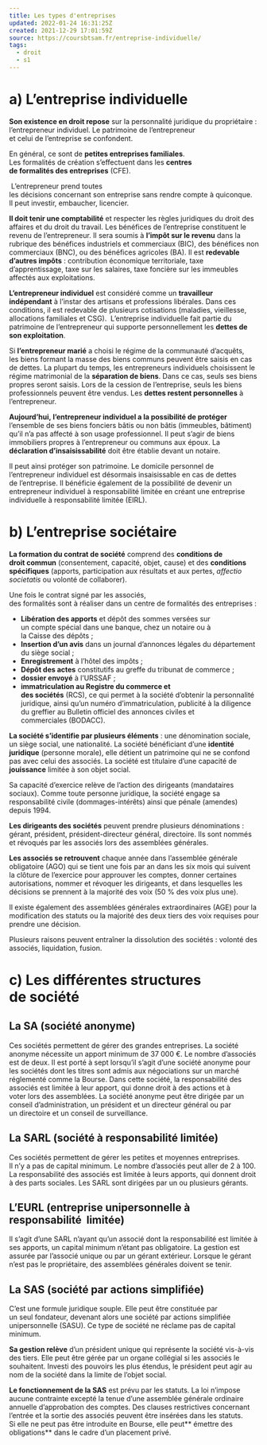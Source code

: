 ```yaml
---
title: Les types d'entreprises
updated: 2022-01-24 16:31:25Z
created: 2021-12-29 17:01:59Z
source: https://coursbtsam.fr/entreprise-individuelle/
tags:
  - droit
  - s1
---
```


# a) L’entreprise individuelle

**Son existence en droit repose** sur la personnalité juridique du propriétaire : l’entrepreneur individuel.
Le patrimoine de l’entrepreneur et celui de l’entreprise se confondent.

En général, ce sont de **petites entreprises familiales**. Les formalités de création s’effectuent dans les **centres de formalités des entreprises** (CFE).

 L’entrepreneur prend toutes les décisions concernant son entreprise sans rendre compte à quiconque. Il peut investir, embaucher, licencier.

**Il doit tenir une comptabilité** et respecter les règles juridiques du droit des affaires et du droit du travail. Les bénéfices de l’entreprise constituent le revenu de l’entrepreneur.
Il sera soumis à **l’impôt sur le revenu** dans la rubrique des bénéfices industriels et commerciaux (BIC), des bénéfices non commerciaux (BNC), ou des bénéfices agricoles (BA). Il est **redevable d’autres impôts** : contribution économique territoriale, taxe d’apprentissage, taxe sur les salaires, taxe foncière sur les immeubles affectés aux exploitations.

**L’entrepreneur individuel** est considéré comme un **travailleur  indépendant** à l’instar des artisans et professions libérales. Dans ces conditions, il est redevable de plusieurs cotisations (maladies, vieillesse, allocations familiales et CSG). 
L’entreprise individuelle fait partie du patrimoine de l’entrepreneur qui supporte personnellement les **dettes de son exploitation**.

Si **l’entrepreneur marié** a choisi le régime de la communauté d’acquêts, les biens formant la masse des biens communs peuvent être saisis en cas de dettes. La plupart du temps, les entrepreneurs individuels choisissent le régime matrimonial de la **séparation de biens**. Dans ce cas, seuls ses biens propres seront saisis. Lors de la cession de l’entreprise, seuls les biens professionnels peuvent être vendus. Les **dettes restent personnelles** à l’entrepreneur.

**Aujourd’hui, l’entrepreneur individuel a la possibilité de protéger** l’ensemble de ses biens fonciers bâtis ou non bâtis (immeubles, bâtiment)  qu’il n’a pas affecté à son usage professionnel. Il peut s’agir de biens immobiliers propres à l’entrepreneur ou communs aux époux. La **déclaration d’insaisissabilité** doit être établie devant un notaire.

Il peut ainsi protéger son patrimoine. Le domicile personnel de l’entrepreneur individuel est désormais insaisissable en cas de dettes de l’entreprise. Il bénéficie également de la possibilité de devenir un entrepreneur individuel à responsabilité limitée en créant une entreprise  individuelle à responsabilité limitée (EIRL).

# b) L’entreprise sociétaire

**La formation du contrat de société** comprend des **conditions de droit commun** (consentement, capacité, objet, cause) et des **conditions spécifiques** (apports, participation aux résultats et aux pertes, *affectio societatis* ou volonté de collaborer).

Une fois le contrat signé par les associés, des formalités sont à réaliser dans un centre de formalités des entreprises :

- **Libération des apports** et dépôt des sommes versées sur un compte spécial dans une banque, chez un notaire ou à la Caisse des dépôts ;
- **Insertion d’un avis** dans un journal d’annonces légales du département du siège social ;
- **Enregistrement** à l’hôtel des impôts ;
- **Dépôt des actes** constitutifs au greffe du tribunat de commerce ;
- **dossier envoyé** à l’URSSAF ;
- **immatriculation au Registre du commerce et des sociétés** (RCS), ce qui permet à la société d’obtenir la personnalité juridique, ainsi qu’un numéro d’immatriculation, publicité à la diligence du greffier au Bulletin officiel des annonces civiles et  commerciales (BODACC).

**La société s’identifie par plusieurs éléments** : une dénomination sociale, un siège social, une nationalité. La société bénéficiant d’une **identité juridique** (personne morale), elle détient un patrimoine qui ne se confond pas avec celui des associés. La société est titulaire d’une capacité de **jouissance** limitée à son objet social.

Sa capacité d’exercice relève de l’action des dirigeants (mandataires  sociaux). Comme toute personne juridique, la société engage sa responsabilité civile (dommages-intérêts) ainsi que pénale (amendes) depuis 1994.

**Les dirigeants des sociétés** peuvent prendre plusieurs dénominations :  gérant, président, président-directeur général, directoire. Ils sont nommés et révoqués par les associés lors des assemblées générales.

**Les associés se retrouvent** chaque année dans l’assemblée générale  obligatoire (AGO) qui se tient une fois par an dans les six mois qui suivent la clôture de l’exercice pour approuver les comptes, donner certaines autorisations, nommer et révoquer les dirigeants, et dans lesquelles les décisions se prennent à la majorité des voix (50 % des voix plus une).

Il existe également des assemblées générales extraordinaires (AGE) pour la modification des statuts ou la majorité des deux tiers des voix requises pour prendre une décision.

Plusieurs raisons peuvent entraîner la dissolution des sociétés : volonté des associés, liquidation, fusion.

# c) Les différentes structures de société

## La SA (société anonyme)

Ces sociétés permettent de gérer des grandes entreprises. La société anonyme nécessite un apport minimum de 37 000 €.
Le nombre d’associés est de deux. Il est porté à sept lorsqu’il s’agit d’une société anonyme pour les sociétés dont les titres sont admis aux négociations sur un marché réglementé comme la Bourse.
Dans cette société, la responsabilité des associés est limitée à leur apport, qui donne droit à des actions et à voter lors des assemblées. La société anonyme peut être dirigée par un conseil d’administration, un président et un directeur général ou par un directoire et un conseil de surveillance.

## La SARL (société à responsabilité limitée)

Ces sociétés permettent de gérer les petites et moyennes entreprises. Il n’y a pas de capital minimum. Le nombre d’associés peut aller de 2 à 100. La responsabilité des associés est limitée à leurs apports, qui donnent droit à des parts sociales. Les SARL sont dirigées par un ou plusieurs gérants.

## L’EURL (entreprise unipersonnelle à responsabilité  limitée)

Il s’agit d’une SARL n’ayant qu’un associé dont la responsabilité est limitée à ses apports, un capital minimum n’étant pas obligatoire. La gestion est assurée par l’associé unique ou par un gérant extérieur. Lorsque le gérant n’est pas le propriétaire, des assemblées générales doivent se tenir.

## La SAS (société par actions simplifiée)

C’est une formule juridique souple. Elle peut être constituée par un seul fondateur, devenant alors une société par actions simplifiée unipersonnelle (SASU). Ce type de société ne réclame pas de capital minimum.

**Sa gestion relève** d’un président unique qui représente la société vis-à-vis des tiers. Elle peut être gérée par un organe collégial si les associés le  souhaitent. Investi des pouvoirs les plus étendus, le président peut agir au nom de la société dans la limite de l’objet social.

**Le fonctionnement de la SAS** est prévu par les statuts. La loi n’impose aucune contrainte excepté la tenue d’une assemblée générale ordinaire annuelle d’approbation des comptes. Des clauses restrictives concernant l’entrée et la sortie des associés peuvent être insérées dans les statuts. Si elle ne peut pas être introduite en Bourse, elle peut** émettre des obligations** dans le cadre d’un placement privé.